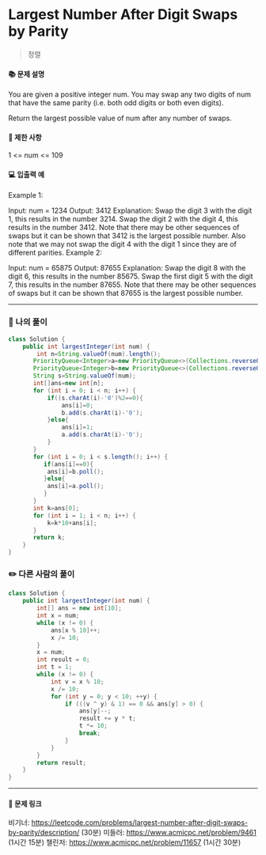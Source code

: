 # Largest Number After Digit Swaps by Parity
> 정렬

#### 📚 문제 설명
You are given a positive integer num. You may swap any two digits of num that have the same parity (i.e. both odd digits or both even digits).

Return the largest possible value of num after any number of swaps.

#### 📌 제한 사항 
1 <= num <= 109

#### 💻 입출력 예
Example 1:

Input: num = 1234
Output: 3412
Explanation: Swap the digit 3 with the digit 1, this results in the number 3214.
Swap the digit 2 with the digit 4, this results in the number 3412.
Note that there may be other sequences of swaps but it can be shown that 3412 is the largest possible number.
Also note that we may not swap the digit 4 with the digit 1 since they are of different parities.
Example 2:

Input: num = 65875
Output: 87655
Explanation: Swap the digit 8 with the digit 6, this results in the number 85675.
Swap the first digit 5 with the digit 7, this results in the number 87655.
Note that there may be other sequences of swaps but it can be shown that 87655 is the largest possible number.


---
### 📝 나의 풀이
```java
class Solution {
    public int largestInteger(int num) {
        int n=String.valueOf(num).length();
       PriorityQueue<Integer>a=new PriorityQueue<>(Collections.reverseOrder());
       PriorityQueue<Integer>b=new PriorityQueue<>(Collections.reverseOrder());
       String s=String.valueOf(num);
       int[]ans=new int[n];
       for (int i = 0; i < n; i++) {
           if((s.charAt(i)-'0')%2==0){
               ans[i]=0;
               b.add(s.charAt(i)-'0');
           }else{
               ans[i]=1;
               a.add(s.charAt(i)-'0');
           }
       }
       for (int i = 0; i < s.length(); i++) {
          if(ans[i]==0){
           ans[i]=b.poll();
          }else{
           ans[i]=a.poll();
          }
       }
       int k=ans[0];
       for (int i = 1; i < n; i++) {
           k=k*10+ans[i];
       }
       return k; 
    }
}

```


### ✏️ 다른 사람의 풀이
```java
class Solution {
    public int largestInteger(int num) {
        int[] ans = new int[10];
        int x = num;
        while (x != 0) {
            ans[x % 10]++;
            x /= 10;
        }
        x = num;
        int result = 0;
        int t = 1;
        while (x != 0) {
            int v = x % 10;
            x /= 10;
            for (int y = 0; y < 10; ++y) {
                if (((v ^ y) & 1) == 0 && ans[y] > 0) {
                    ans[y]--;
                    result += y * t;
                    t *= 10;
                    break;
                }
            }
        }
        return result;
    }
}
```

---
#### 🔗 문제 링크
비기너: https://leetcode.com/problems/largest-number-after-digit-swaps-by-parity/description/ (30분)
미들러: https://www.acmicpc.net/problem/9461 (1시간 15분)
챌린저: https://www.acmicpc.net/problem/11657 (1시간 30분)